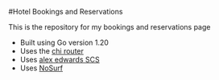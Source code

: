 #Hotel Bookings and Reservations

This is the repository for my bookings and reservations page

- Built using Go version 1.20
- Uses the [chi router](https://github.com/go-chi/chi)
- Uses [alex edwards SCS](https://github.com/alexedwards/scs)
- Uses [NoSurf](https://github.com/justinas/nosurf)